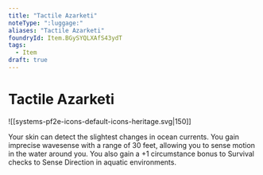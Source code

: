 ```yaml
---
title: "Tactile Azarketi"
noteType: ":luggage:"
aliases: "Tactile Azarketi"
foundryId: Item.BGySYQLXAfS43ydT
tags:
  - Item
draft: true
---
```


# Tactile Azarketi
![[systems-pf2e-icons-default-icons-heritage.svg|150]]

Your skin can detect the slightest changes in ocean currents. You gain imprecise wavesense with a range of 30 feet, allowing you to sense motion in the water around you. You also gain a +1 circumstance bonus to Survival checks to Sense Direction in aquatic environments.
